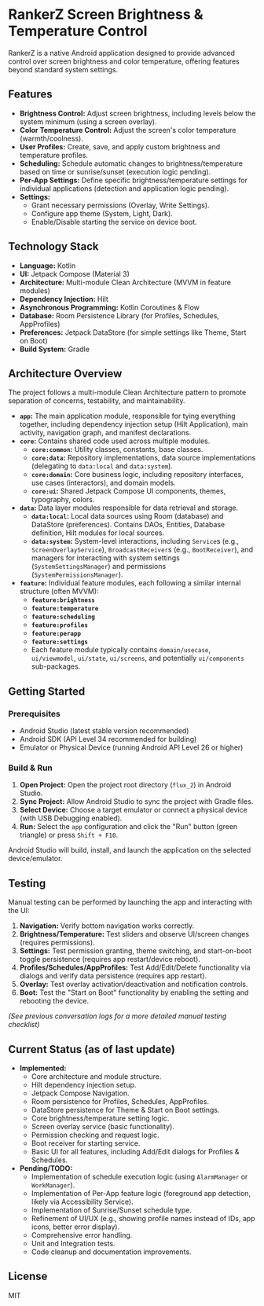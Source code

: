 # RankerZ Screen Brightness & Temperature Control

RankerZ is a native Android application designed to provide advanced control over screen brightness and color temperature, offering features beyond standard system settings.

## Features

*   **Brightness Control:** Adjust screen brightness, including levels below the system minimum (using a screen overlay).
*   **Color Temperature Control:** Adjust the screen's color temperature (warmth/coolness).
*   **User Profiles:** Create, save, and apply custom brightness and temperature profiles.
*   **Scheduling:** Schedule automatic changes to brightness/temperature based on time or sunrise/sunset (execution logic pending).
*   **Per-App Settings:** Define specific brightness/temperature settings for individual applications (detection and application logic pending).
*   **Settings:**
    *   Grant necessary permissions (Overlay, Write Settings).
    *   Configure app theme (System, Light, Dark).
    *   Enable/Disable starting the service on device boot.

## Technology Stack

*   **Language:** Kotlin
*   **UI:** Jetpack Compose (Material 3)
*   **Architecture:** Multi-module Clean Architecture (MVVM in feature modules)
*   **Dependency Injection:** Hilt
*   **Asynchronous Programming:** Kotlin Coroutines & Flow
*   **Database:** Room Persistence Library (for Profiles, Schedules, AppProfiles)
*   **Preferences:** Jetpack DataStore (for simple settings like Theme, Start on Boot)
*   **Build System:** Gradle

## Architecture Overview

The project follows a multi-module Clean Architecture pattern to promote separation of concerns, testability, and maintainability.

*   **`app`:** The main application module, responsible for tying everything together, including dependency injection setup (Hilt Application), main activity, navigation graph, and manifest declarations.
*   **`core`:** Contains shared code used across multiple modules.
    *   **`core:common`:** Utility classes, constants, base classes.
    *   **`core:data`:** Repository implementations, data source implementations (delegating to `data:local` and `data:system`).
    *   **`core:domain`:** Core business logic, including repository interfaces, use cases (interactors), and domain models.
    *   **`core:ui`:** Shared Jetpack Compose UI components, themes, typography, colors.
*   **`data`:** Data layer modules responsible for data retrieval and storage.
    *   **`data:local`:** Local data sources using Room (database) and DataStore (preferences). Contains DAOs, Entities, Database definition, Hilt modules for local sources.
    *   **`data:system`:** System-level interactions, including `Service`s (e.g., `ScreenOverlayService`), `BroadcastReceiver`s (e.g., `BootReceiver`), and managers for interacting with system settings (`SystemSettingsManager`) and permissions (`SystemPermissionsManager`).
*   **`feature`:** Individual feature modules, each following a similar internal structure (often MVVM):
    *   **`feature:brightness`**
    *   **`feature:temperature`**
    *   **`feature:scheduling`**
    *   **`feature:profiles`**
    *   **`feature:perapp`**
    *   **`feature:settings`**
    *   Each feature module typically contains `domain/usecase`, `ui/viewmodel`, `ui/state`, `ui/screens`, and potentially `ui/components` sub-packages.

## Getting Started

### Prerequisites

*   Android Studio (latest stable version recommended)
*   Android SDK (API Level 34 recommended for building)
*   Emulator or Physical Device (running Android API Level 26 or higher)

### Build & Run

1.  **Open Project:** Open the project root directory (`flux_2`) in Android Studio.
2.  **Sync Project:** Allow Android Studio to sync the project with Gradle files.
3.  **Select Device:** Choose a target emulator or connect a physical device (with USB Debugging enabled).
4.  **Run:** Select the `app` configuration and click the "Run" button (green triangle) or press `Shift + F10`.

Android Studio will build, install, and launch the application on the selected device/emulator.

## Testing

Manual testing can be performed by launching the app and interacting with the UI:

1.  **Navigation:** Verify bottom navigation works correctly.
2.  **Brightness/Temperature:** Test sliders and observe UI/screen changes (requires permissions).
3.  **Settings:** Test permission granting, theme switching, and start-on-boot toggle persistence (requires app restart/device reboot).
4.  **Profiles/Schedules/AppProfiles:** Test Add/Edit/Delete functionality via dialogs and verify data persistence (requires app restart).
5.  **Overlay:** Test overlay activation/deactivation and notification controls.
6.  **Boot:** Test the "Start on Boot" functionality by enabling the setting and rebooting the device.

*(See previous conversation logs for a more detailed manual testing checklist)*

## Current Status (as of last update)

*   **Implemented:**
    *   Core architecture and module structure.
    *   Hilt dependency injection setup.
    *   Jetpack Compose Navigation.
    *   Room persistence for Profiles, Schedules, AppProfiles.
    *   DataStore persistence for Theme & Start on Boot settings.
    *   Core brightness/temperature setting logic.
    *   Screen overlay service (basic functionality).
    *   Permission checking and request logic.
    *   Boot receiver for starting service.
    *   Basic UI for all features, including Add/Edit dialogs for Profiles & Schedules.
*   **Pending/TODO:**
    *   Implementation of schedule execution logic (using `AlarmManager` or `WorkManager`).
    *   Implementation of Per-App feature logic (foreground app detection, likely via Accessibility Service).
    *   Implementation of Sunrise/Sunset schedule type.
    *   Refinement of UI/UX (e.g., showing profile names instead of IDs, app icons, better error display).
    *   Comprehensive error handling.
    *   Unit and Integration tests.
    *   Code cleanup and documentation improvements.

## License

MIT
